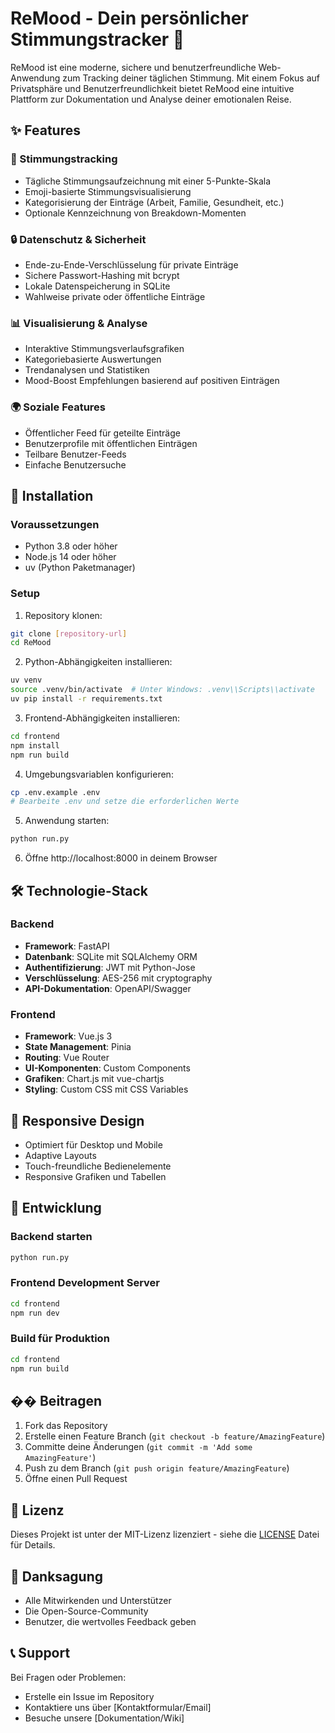 # ReMood - Dein persönlicher Stimmungstracker 🌈

ReMood ist eine moderne, sichere und benutzerfreundliche Web-Anwendung zum Tracking deiner täglichen Stimmung. Mit einem Fokus auf Privatsphäre und Benutzerfreundlichkeit bietet ReMood eine intuitive Plattform zur Dokumentation und Analyse deiner emotionalen Reise.

## ✨ Features

### 📝 Stimmungstracking

- Tägliche Stimmungsaufzeichnung mit einer 5-Punkte-Skala
- Emoji-basierte Stimmungsvisualisierung
- Kategorisierung der Einträge (Arbeit, Familie, Gesundheit, etc.)
- Optionale Kennzeichnung von Breakdown-Momenten

### 🔒 Datenschutz & Sicherheit

- Ende-zu-Ende-Verschlüsselung für private Einträge
- Sichere Passwort-Hashing mit bcrypt
- Lokale Datenspeicherung in SQLite
- Wahlweise private oder öffentliche Einträge

### 📊 Visualisierung & Analyse

- Interaktive Stimmungsverlaufsgrafiken
- Kategoriebasierte Auswertungen
- Trendanalysen und Statistiken
- Mood-Boost Empfehlungen basierend auf positiven Einträgen

### 🌍 Soziale Features

- Öffentlicher Feed für geteilte Einträge
- Benutzerprofile mit öffentlichen Einträgen
- Teilbare Benutzer-Feeds
- Einfache Benutzersuche

## 🚀 Installation

### Voraussetzungen

- Python 3.8 oder höher
- Node.js 14 oder höher
- uv (Python Paketmanager)

### Setup

1. Repository klonen:

```bash
git clone [repository-url]
cd ReMood
```

2. Python-Abhängigkeiten installieren:

```bash
uv venv
source .venv/bin/activate  # Unter Windows: .venv\\Scripts\\activate
uv pip install -r requirements.txt
```

3. Frontend-Abhängigkeiten installieren:

```bash
cd frontend
npm install
npm run build
```

4. Umgebungsvariablen konfigurieren:

```bash
cp .env.example .env
# Bearbeite .env und setze die erforderlichen Werte
```

5. Anwendung starten:

```bash
python run.py
```

6. Öffne http://localhost:8000 in deinem Browser

## 🛠 Technologie-Stack

### Backend

- **Framework**: FastAPI
- **Datenbank**: SQLite mit SQLAlchemy ORM
- **Authentifizierung**: JWT mit Python-Jose
- **Verschlüsselung**: AES-256 mit cryptography
- **API-Dokumentation**: OpenAPI/Swagger

### Frontend

- **Framework**: Vue.js 3
- **State Management**: Pinia
- **Routing**: Vue Router
- **UI-Komponenten**: Custom Components
- **Grafiken**: Chart.js mit vue-chartjs
- **Styling**: Custom CSS mit CSS Variables

## 📱 Responsive Design

- Optimiert für Desktop und Mobile
- Adaptive Layouts
- Touch-freundliche Bedienelemente
- Responsive Grafiken und Tabellen

## 🔧 Entwicklung

### Backend starten

```bash
python run.py
```

### Frontend Development Server

```bash
cd frontend
npm run dev
```

### Build für Produktion

```bash
cd frontend
npm run build
```

## �� Beitragen

1. Fork das Repository
2. Erstelle einen Feature Branch (`git checkout -b feature/AmazingFeature`)
3. Committe deine Änderungen (`git commit -m 'Add some AmazingFeature'`)
4. Push zu dem Branch (`git push origin feature/AmazingFeature`)
5. Öffne einen Pull Request

## 📄 Lizenz

Dieses Projekt ist unter der MIT-Lizenz lizenziert - siehe die [LICENSE](LICENSE) Datei für Details.

## 🙏 Danksagung

- Alle Mitwirkenden und Unterstützer
- Die Open-Source-Community
- Benutzer, die wertvolles Feedback geben

## 📞 Support

Bei Fragen oder Problemen:

- Erstelle ein Issue im Repository
- Kontaktiere uns über [Kontaktformular/Email]
- Besuche unsere [Dokumentation/Wiki]
